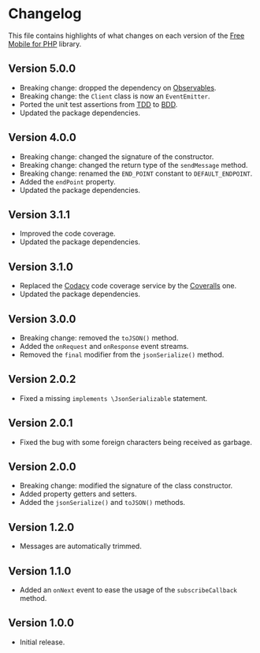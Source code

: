 # Changelog
This file contains highlights of what changes on each version of the [Free Mobile for PHP](https://github.com/cedx/free-mobile.php) library.

## Version 5.0.0
- Breaking change: dropped the dependency on [Observables](http://reactivex.io/intro.html).
- Breaking change: the `Client` class is now an `EventEmitter`.
- Ported the unit test assertions from [TDD](https://en.wikipedia.org/wiki/Test-driven_development) to [BDD](https://en.wikipedia.org/wiki/Behavior-driven_development).
- Updated the package dependencies.

## Version 4.0.0
- Breaking change: changed the signature of the constructor.
- Breaking change: changed the return type of the `sendMessage` method.
- Breaking change: renamed the `END_POINT` constant to `DEFAULT_ENDPOINT`.
- Added the `endPoint` property.
- Updated the package dependencies.

## Version 3.1.1
- Improved the code coverage.
- Updated the package dependencies.

## Version 3.1.0
- Replaced the [Codacy](https://www.codacy.com) code coverage service by the [Coveralls](https://coveralls.io) one.
- Updated the package dependencies.

## Version 3.0.0
- Breaking change: removed the `toJSON()` method.
- Added the `onRequest` and `onResponse` event streams.
- Removed the `final` modifier from the `jsonSerialize()` method.

## Version 2.0.2
- Fixed a missing `implements \JsonSerializable` statement.

## Version 2.0.1
- Fixed the bug with some foreign characters being received as garbage.

## Version 2.0.0
- Breaking change: modified the signature of the class constructor.
- Added property getters and setters.
- Added the `jsonSerialize()` and `toJSON()` methods.

## Version 1.2.0
- Messages are automatically trimmed.

## Version 1.1.0
- Added an `onNext` event to ease the usage of the `subscribeCallback` method.

## Version 1.0.0
- Initial release.
